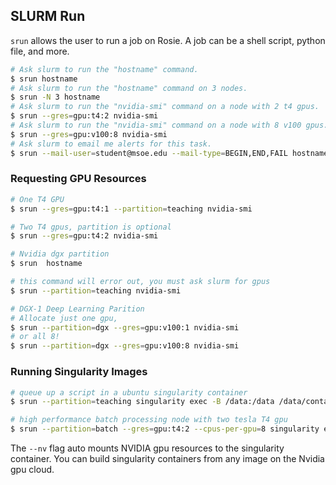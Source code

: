 ## SLURM Run

`srun` allows the user to run a job on Rosie. A job can be a shell script, python file, and more.

```bash
# Ask slurm to run the "hostname" command.
$ srun hostname
# Ask slurm to run the "hostname" command on 3 nodes.
$ srun -N 3 hostname
# Ask slurm to run the "nvidia-smi" command on a node with 2 t4 gpus.
$ srun --gres=gpu:t4:2 nvidia-smi
# Ask slurm to run the "nvidia-smi" command on a node with 8 v100 gpus.
$ srun --gres=gpu:v100:8 nvidia-smi
# Ask slurm to email me alerts for this task.
$ srun --mail-user=student@msoe.edu --mail-type=BEGIN,END,FAIL hostname
```

### Requesting GPU Resources

```bash
# One T4 GPU
$ srun --gres=gpu:t4:1 --partition=teaching nvidia-smi

# Two T4 gpus, partition is optional
$ srun --gres=gpu:t4:2 nvidia-smi

# Nvidia dgx partition
$ srun  hostname

# this command will error out, you must ask slurm for gpus
$ srun --partition=teaching nvidia-smi

# DGX-1 Deep Learning Parition
# Allocate just one gpu,
$ srun --partition=dgx --gres=gpu:v100:1 nvidia-smi
# or all 8!
$ srun --partition=dgx --gres=gpu:v100:8 nvidia-smi
```

### Running Singularity Images

```bash
# queue up a script in a ubuntu singularity container
$ srun --partition=teaching singularity exec -B /data:/data /data/containers/ubuntu_20.04.sif cat /etc/os-release

# high performance batch processing node with two tesla T4 gpu
$ srun --partition=batch --gres=gpu:t4:2 --cpus-per-gpu=8 singularity exec --nv -B /data:/data /data/containers/msoe-tensorflow.sif nvidia-smi
```

The `--nv` flag auto mounts NVIDIA gpu resources to the singularity container. You can build singularity containers from any image on the Nvidia gpu cloud.